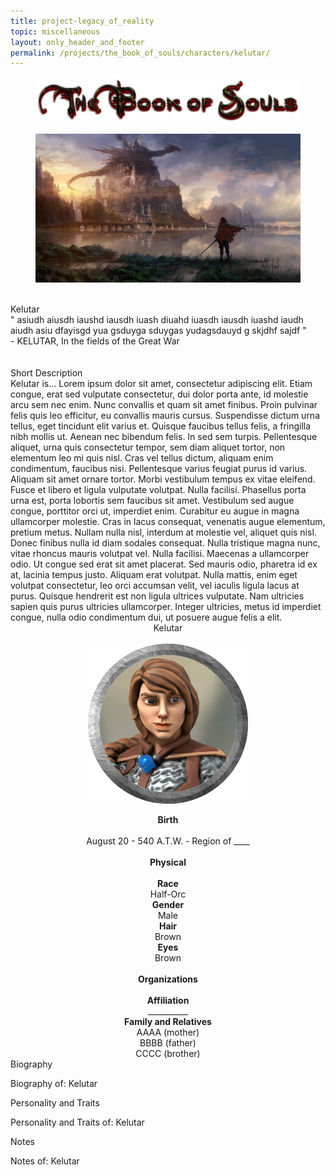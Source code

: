 ```yaml
---
title: project-legacy_of_reality
topic: miscellaneous
layout: only_header_and_footer
permalink: /projects/the_book_of_souls/characters/kelutar/
---
```



<div class="section" id="about">
  <div class="container">
    <div class="h1 text-center mb-4 title" style="text-align: left;">
      <figure class="cc-effect">
        <img src="/assets/images/project-legacy_of_reality-name.jpg" alt="Image"/>
      </figure>  
    </div>
    <div class="cc-porfolio-image img-raised" data-aos="fade-up" data-aos-anchor-placement="top-bottom">
      <figure class="cc-effect">
        <img src="/assets/images/project-legacy_of_reality-title.jpg" alt="Image"/>
      </figure>
    </div>
    <div class="section" id="about">
      <div class="container">
        <div class="card" data-aos="fade-up" data-aos-offset="10">
        <br>
        <div class="h1 text-center mb-4 title">
          Kelutar
        </div>
          <div class="row">
            <div class="col-lg-6 col-md-12">
              <div class="card-body">
                " asiudh aiusdh iaushd iausdh iuash diuahd iuasdh iausdh iuashd iaudh aiudh asiu dfayisgd yua gsduyga sduygas yudagsdauyd g skjdhf sajdf "
                <br>
                - KELUTAR, In the fields of the Great War
                <br><br><br>
                <div class="h4 mt-0 title">Short Description</div>
                Kelutar is...
                Lorem ipsum dolor sit amet, consectetur adipiscing elit. Etiam congue, erat sed vulputate consectetur, dui dolor porta ante, id molestie arcu sem nec enim. Nunc convallis et quam sit amet finibus. Proin pulvinar felis quis leo efficitur, eu convallis mauris cursus. Suspendisse dictum urna tellus, eget tincidunt elit varius et. Quisque faucibus tellus felis, a fringilla nibh mollis ut. Aenean nec bibendum felis. In sed sem turpis. Pellentesque aliquet, urna quis consectetur tempor, sem diam aliquet tortor, non elementum leo mi quis nisl. Cras vel tellus dictum, aliquam enim condimentum, faucibus nisi. Pellentesque varius feugiat purus id varius. Aliquam sit amet ornare tortor. Morbi vestibulum tempus ex vitae eleifend. Fusce et libero et ligula vulputate volutpat. Nulla facilisi.
                Phasellus porta urna est, porta lobortis sem faucibus sit amet. Vestibulum sed augue congue, porttitor orci ut, imperdiet enim. Curabitur eu augue in magna ullamcorper molestie. Cras in lacus consequat, venenatis augue elementum, pretium metus. Nullam nulla nisl, interdum at molestie vel, aliquet quis nisl. Donec finibus nulla id diam sodales consequat. Nulla tristique magna nunc, vitae rhoncus mauris volutpat vel. Nulla facilisi. Maecenas a ullamcorper odio. Ut congue sed erat sit amet placerat. Sed mauris odio, pharetra id ex at, lacinia tempus justo. Aliquam erat volutpat. Nulla mattis, enim eget volutpat consectetur, leo orci accumsan velit, vel iaculis ligula lacus at purus.
                Quisque hendrerit est non ligula ultrices vulputate. Nam ultricies sapien quis purus ultricies ullamcorper. Integer ultricies, metus id imperdiet congue, nulla odio condimentum dui, ut posuere augue felis a elit.
              </div>
            </div>
            <div class="col-lg-6 col-md-12">
              <div class="card-body">
                <div class="h4 mt-0 title" style="text-align: center;">Kelutar</div>
                <br>
                <img style="display:block;margin-left: auto;margin-right: auto;" src="/assets/images/project-legacy_of_reality-character-auriol.png" alt="Image"/>
                <br>
                <div style="text-align: center;"><strong class="text-uppercase">Birth</strong></div>
                <br>
                <div style="text-align: center;">August 20 - 540 A.T.W. - Region of ____ </div>
                <br>
                <div style="text-align: center;"><strong class="text-uppercase">Physical</strong></div>
                <br>
                <div class="row mt-3">
                  <div class="col-sm-6" style="text-align: center;"><strong class="text-uppercase">Race</strong></div>
                  <div class="col-sm-6" style="text-align: center;">Half-Orc</div>
                </div>
                <div class="row mt-3">
                  <div class="col-sm-6" style="text-align: center;"><strong class="text-uppercase">Gender</strong></div>
                  <div class="col-sm-6" style="text-align: center;">Male</div>
                </div>
                <div class="row mt-3">
                  <div class="col-sm-6" style="text-align: center;"><strong class="text-uppercase">Hair</strong></div>
                  <div class="col-sm-6" style="text-align: center;">Brown</div>
                </div>
                <div class="row mt-3">
                  <div class="col-sm-6" style="text-align: center;"><strong class="text-uppercase">Eyes</strong></div>
                  <div class="col-sm-6" style="text-align: center;">Brown</div>
                </div>
                <br>
                <div style="text-align: center;"><strong class="text-uppercase">Organizations</strong></div>
                <br>
                <div class="row mt-3">
                  <div class="col-sm-6" style="text-align: center;"><strong class="text-uppercase">Affiliation</strong></div>
                  <div class="col-sm-6" style="text-align: center;">__________</div>
                </div>
                <div class="row mt-3">
                  <div class="col-sm-6" style="text-align: center;"><strong class="text-uppercase">Family and Relatives</strong></div>
                  <div class="col-sm-6" style="text-align: center;">
                    <div class="row-">AAAA (mother)</div>
                    <div class="row-">BBBB (father)</div>
                    <div class="row-">CCCC (brother)</div>
                  </div>
                </div>
              </div>
            </div>
          </div>
        </div>
      </div>
    </div>    
    <div class="h3 text-left mb-4 title">
      Biography
    </div>
    <div>
      <p>Biography of: Kelutar</p>
    </div>    
    <div class="h3 text-left mb-4 title">
      Personality and Traits
    </div>
    <div>
      <p>Personality and Traits of: Kelutar</p>
    </div>  
    <div class="h3 text-left mb-4 title">
      Notes
    </div>
    <div>
      <p>Notes of: Kelutar</p>
    </div>  
  </div>
</div>
